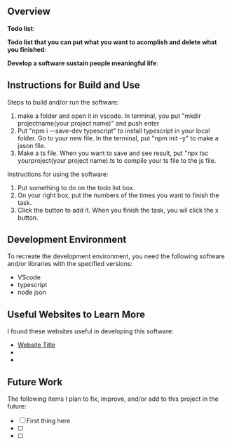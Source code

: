 ## Overview

**Todo list**:

**Todo list that you can put what you want to acomplish and delete what you finished**:

**Develop a software sustain people meaningful life**:

## Instructions for Build and Use

Steps to build and/or run the software:

1. make a folder and open it in vscode. In terminal, you put "mkdir projectname(your project name)" and push enter
2. Put "npm i --save-dev typescript" to install typescript in your local folder. Go to your new file. In the terminal, put "npm init -y" to make a jason file.
3. Make a ts file. When you want to save and see result, put "npx tsc yourproject(your project name).ts to compile your ts file to the js file.

Instructions for using the software:

1. Put something to do on the todo list box.
2. On your right box, put the numbers of the times you want to finish the task.
3. Click the button to add it. When you finish the task,  you wil click the x button.

## Development Environment 

To recreate the development environment, you need the following software and/or libraries with the specified versions:

* VScode
* typescript
* node json

## Useful Websites to Learn More

I found these websites useful in developing this software:

* [Website Title](Link)
*
*

## Future Work

The following items I plan to fix, improve, and/or add to this project in the future:

* [ ] First thing here
* [ ]
* [ ]